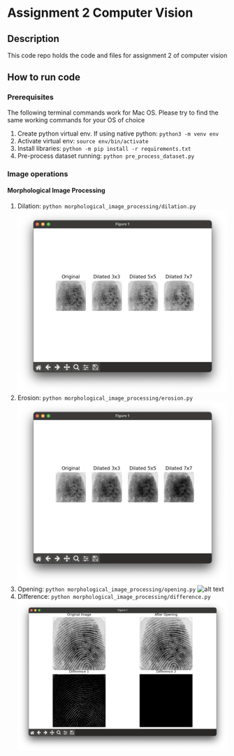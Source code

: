 # Assignment 2 Computer Vision

## Description

This code repo holds the code and files for assignment 2 of computer vision

## How to run code

### Prerequisites

The following terminal commands work for Mac OS. Please try to find the same working commands for your OS of choice

1. Create python virtual env. If using native python: `python3 -m venv env`
2. Activate virtual env: `source env/bin/activate`
3. Install libraries: `python -m pip install -r requirements.txt`
4. Pre-process dataset running: `python pre_process_dataset.py`

### Image operations

#### Morphological Image Processing

1. Dilation: `python morphological_image_processing/dilation.py`
![alt text](morphological_image_processing/dilation.png)
2. Erosion: `python morphological_image_processing/erosion.py`
![alt text](morphological_image_processing/erosion.png)
3. Opening: `python morphological_image_processing/opening.py`
![alt text](image.png)
5. Difference: `python morphological_image_processing/difference.py`
![alt text](morphological_image_processing/difference.png)
